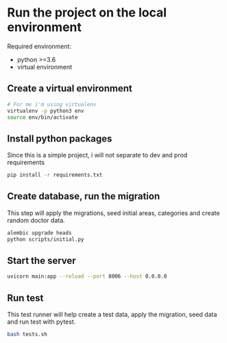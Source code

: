 # Run the project on the local environment
Required environment:
- python >=3.6
- virtual environment

## Create a virtual environment

```sh
# For me i'm using virtualenv
virtualenv -p python3 env
source env/bin/activate
```

## Install python packages
Since this is a simple project, i will not separate to dev and prod requirements
```sh
pip install -r requirements.txt
```

## Create database, run the migration
This step will apply the migrations, seed initial areas, categories and create random doctor data.
```sh
alembic upgrade heads
python scripts/initial.py
```

## Start the server
```sh
uvicorn main:app --reload --port 8006 --host 0.0.0.0
```

## Run test

This test runner will help create a test data, apply the migration, seed data and run test with pytest.
```sh
bash tests.sh
```
